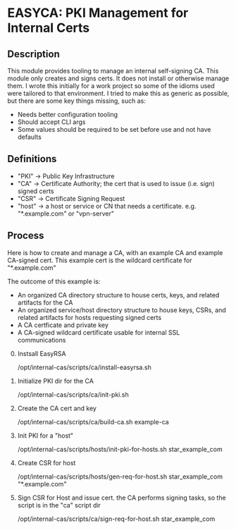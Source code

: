 # EASYCA: PKI Management for Internal Certs

## Description
This module provides tooling to manage an internal self-signing CA.
This module only creates and signs certs. It does not install or otherwise manage them.
I wrote this initially for a work project so some of the idioms used were tailored to that environment. I tried to make this as generic as possible,
but there are some key things missing, such as:

* Needs better configuration tooling
* Should accept CLI args
* Some values should be required to be set before use and not have defaults

## Definitions
* "PKI" -> Public Key Infrastructure
* "CA" -> Certificate Authority; the cert that is used to issue (i.e. sign) signed certs
* "CSR" -> Certificate Signing Request
* "host" -> a host or service or CN that needs a certificate. e.g. "*.example.com" or "vpn-server"

## Process

Here is how to create and manage a CA, with an example CA and example CA-signed cert.
This example cert is the wildcard certificate for "*.example.com"

The outcome of this example is:

* An organized CA directory structure to house certs, keys, and related artifacts for the CA
* An organized service/host directory structure to house keys, CSRs, and related artifacts for hosts requesting signed certs
* A CA certficate and private key
* A CA-signed wildcard certificate usable for internal SSL communications

0. Instsall EasyRSA

    /opt/internal-cas/scripts/ca/install-easyrsa.sh

1. Initialize PKI dir for the CA

    /opt/internal-cas/scripts/ca/init-pki.sh
 
2.  Create the CA cert and key

    /opt/internal-cas/scripts/ca/build-ca.sh example-ca

3. Init PKI for a "host"

    /opt/internal-cas/scripts/hosts/init-pki-for-hosts.sh star_example_com
 
4.  Create CSR for host

    /opt/internal-cas/scripts/hosts/gen-req-for-host.sh star_example_com "*.example.com"

5.  Sign CSR for Host and issue cert. the CA performs signing tasks, so the script is in the "ca" script dir

    /opt/internal-cas/scripts/ca/sign-req-for-host.sh star_example_com
